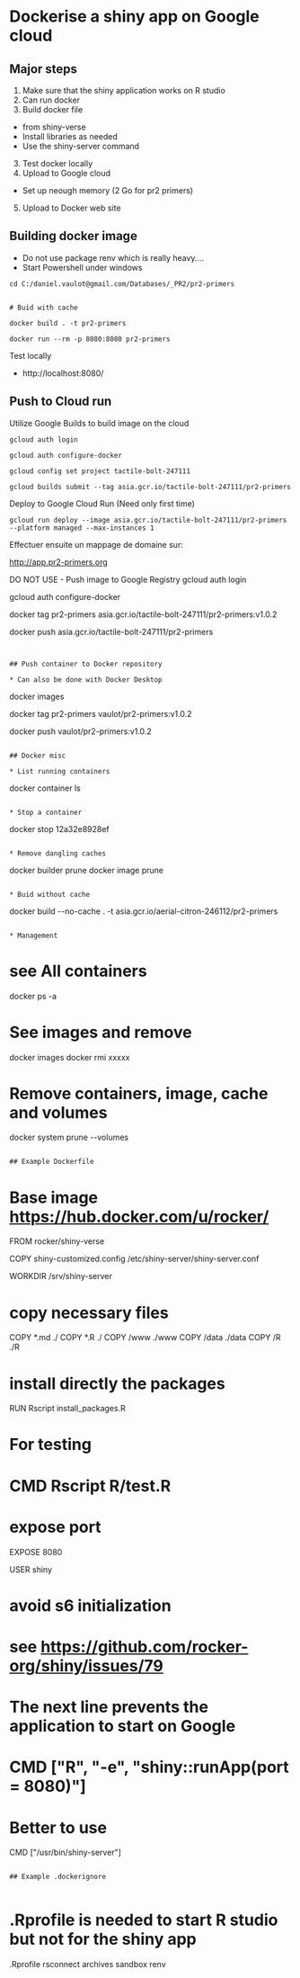 # Dockerise a shiny app on Google cloud

## Major steps

1. Make sure that the shiny application works on R studio
1. Can run docker 
2. Build docker file 
  * from shiny-verse
  * Install libraries as needed
  * Use the shiny-server command
3. Test docker locally
4. Upload to Google cloud
  * Set up neough memory (2 Go for pr2 primers)
5. Upload to Docker web site

## Building docker image

* Do not use package renv which is really heavy....
* Start Powershell under windows

```
cd C:/daniel.vaulot@gmail.com/Databases/_PR2/pr2-primers


# Buid with cache

docker build . -t pr2-primers

docker run --rm -p 8080:8080 pr2-primers

```

Test locally

* http://localhost:8080/


## Push to Cloud run


Utilize Google Builds to build image on the cloud

```
gcloud auth login

gcloud auth configure-docker

gcloud config set project tactile-bolt-247111

gcloud builds submit --tag asia.gcr.io/tactile-bolt-247111/pr2-primers
```

Deploy to Google Cloud Run (Need only first time)

```
gcloud run deploy --image asia.gcr.io/tactile-bolt-247111/pr2-primers --platform managed --max-instances 1
```

Effectuer ensuite un mappage de domaine sur:

http://app.pr2-primers.org


DO NOT USE - Push image to Google Registry 
gcloud auth login

gcloud auth configure-docker

docker tag pr2-primers asia.gcr.io/tactile-bolt-247111/pr2-primers:v1.0.2

docker push asia.gcr.io/tactile-bolt-247111/pr2-primers
```


## Push container to Docker repository

* Can also be done with Docker Desktop

```
docker images

docker tag pr2-primers vaulot/pr2-primers:v1.0.2

docker push vaulot/pr2-primers:v1.0.2
```

## Docker misc

* List running containers

```
docker container ls
```

* Stop a container
```
docker stop 12a32e8928ef
```

* Remove dangling caches
```
docker builder prune
docker image prune
```

* Buid without cache
```
docker build --no-cache . -t asia.gcr.io/aerial-citron-246112/pr2-primers
```

* Management

```
# see All containers
docker ps -a

# See images and remove

docker images
docker rmi xxxxx

# Remove containers, image, cache and volumes

docker system prune --volumes
```

## Example Dockerfile

```

# Base image https://hub.docker.com/u/rocker/
FROM rocker/shiny-verse

COPY shiny-customized.config /etc/shiny-server/shiny-server.conf

WORKDIR /srv/shiny-server

# copy necessary files

COPY *.md ./
COPY *.R ./
COPY /www  ./www
COPY /data  ./data
COPY /R  ./R


# install directly the packages

RUN Rscript install_packages.R

# For testing
# CMD Rscript R/test.R


# expose port

EXPOSE 8080

USER shiny

# avoid s6 initialization
# see https://github.com/rocker-org/shiny/issues/79

# The next line prevents the application to start on Google
# CMD ["R", "-e", "shiny::runApp(port = 8080)"]

# Better to use
CMD ["/usr/bin/shiny-server"]

```

## Example .dockerignore


```
# .Rprofile is needed to start R studio but not for the shiny app
.Rprofile
rsconnect
archives
sandbox
renv
```